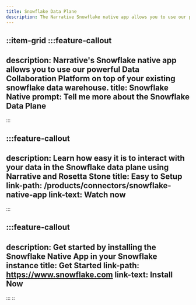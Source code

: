 ```yaml
---
title: Snowflake Data Plane
description: The Narrative Snowflake native app allows you to use our powerful Data Collaboration Platform on top of your existing snowflake data warehouse.
---
```


::item-grid
  :::feature-callout
  ---
  description: Narrative's Snowflake native app allows you to use our powerful Data Collaboration Platform on top of your existing snowflake data warehouse.
  title: Snowflake Native
  prompt: Tell me more about the Snowflake Data Plane
  ---
  :::

  :::feature-callout
  ---
  description: Learn how easy it is to interact with your data in the Snowflake data plane using Narrative and Rosetta Stone
  title: Easy to Setup
  link-path: /products/connectors/snowflake-native-app
  link-text: Watch now
  ---
  :::

  :::feature-callout
  ---
  description: Get started by installing the Snowflake Native App in your Snowflake instance
  title: Get Started
  link-path: https://www.snowflake.com
  link-text: Install Now
  ---
  :::
::
